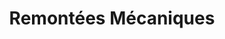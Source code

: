 ---
title: "Remontées Mécaniques"
url: /saint-gervais-les-bains/remontees-mecaniques/
shop: Tickets
---